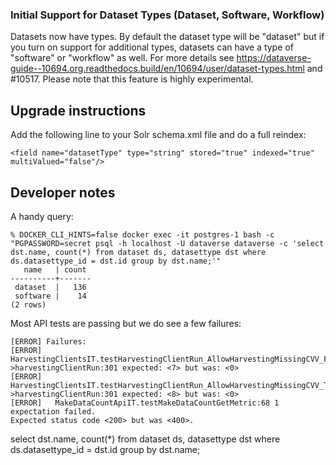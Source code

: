 ### Initial Support for Dataset Types (Dataset, Software, Workflow)

Datasets now have types. By default the dataset type will be "dataset" but if you turn on support for additional types, datasets can have a type of "software" or "workflow" as well. For more details see <https://dataverse-guide--10694.org.readthedocs.build/en/10694/user/dataset-types.html> and #10517. Please note that this feature is highly experimental.

Upgrade instructions
--------------------

Add the following line to your Solr schema.xml file and do a full reindex:

```
<field name="datasetType" type="string" stored="true" indexed="true" multiValued="false"/>
```

Developer notes
---------------

A handy query:

```
% DOCKER_CLI_HINTS=false docker exec -it postgres-1 bash -c "PGPASSWORD=secret psql -h localhost -U dataverse dataverse -c 'select dst.name, count(*) from dataset ds, datasettype dst where ds.datasettype_id = dst.id group by dst.name;'"
   name   | count
----------+-------
 dataset  |   136
 software |    14
(2 rows)
```

Most API tests are passing but we do see a few failures:

```
[ERROR] Failures:
[ERROR]   HarvestingClientsIT.testHarvestingClientRun_AllowHarvestingMissingCVV_False:187->harvestingClientRun:301 expected: <7> but was: <0>
[ERROR]   HarvestingClientsIT.testHarvestingClientRun_AllowHarvestingMissingCVV_True:191->harvestingClientRun:301 expected: <8> but was: <0>
[ERROR]   MakeDataCountApiIT.testMakeDataCountGetMetric:68 1 expectation failed.
Expected status code <200> but was <400>.
```

select dst.name, count(*) from dataset ds, datasettype dst where ds.datasettype_id = dst.id group by dst.name;
